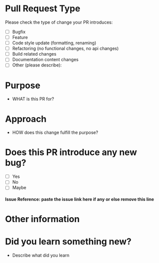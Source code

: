 # Pull Request Type

Please check the type of change your PR introduces:

- [ ] Bugfix
- [ ] Feature
- [ ] Code style update (formatting, renaming)
- [ ] Refactoring (no functional changes, no api changes)
- [ ] Build related changes
- [ ] Documentation content changes
- [ ] Other (please describe):

# Purpose

- WHAT is this PR for?

# Approach

- HOW does this change fulfill the purpose?

# Does this PR introduce any new bug?

- [ ] Yes
- [ ] No
- [ ] Maybe

#### Issue Reference: paste the issue link here if any or else remove this line

# Other information

# Did you learn something new?

- Describe what did you learn
